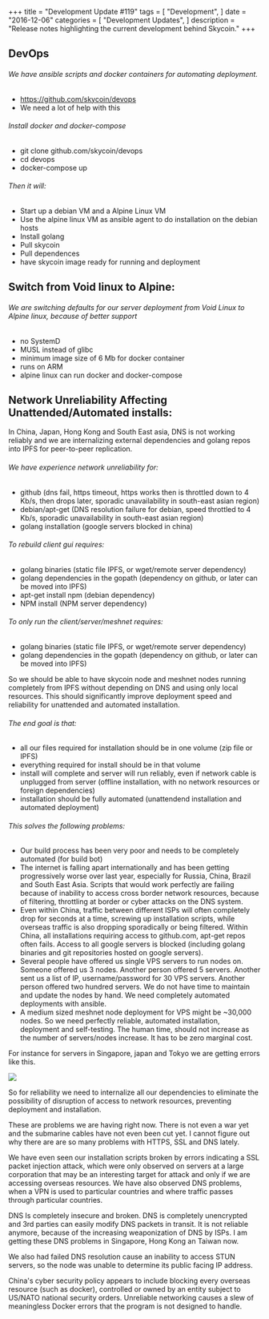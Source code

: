 +++
title = "Development Update #119"
tags = [
    "Development",
]
date = "2016-12-06"
categories = [
    "Development Updates",
]
description = "Release notes highlighting the current development behind Skycoin."
+++

## DevOps

###### We have ansible scripts and docker containers for automating deployment.
- https://github.com/skycoin/devops
- We need a lot of help with this

###### Install docker and docker-compose
- git clone github.com/skycoin/devops
- cd devops
- docker-compose up

###### Then it will:
- Start up a debian VM and a Alpine Linux VM
- Use the alpine linux VM as ansible agent to do installation on the debian hosts
- Install golang
- Pull skycoin
- Pull dependences
- have skycoin image ready for running and deployment

## Switch from Void linux to Alpine:

###### We are switching defaults for our server deployment from Void Linux to Alpine linux, because of better support
- no SystemD
- MUSL instead of glibc
- minimum image size of 6 Mb for docker container
- runs on ARM
- alpine linux can run docker and docker-compose

## Network Unreliability Affecting Unattended/Automated installs:

In China, Japan, Hong Kong and South East asia, DNS is not working reliably and we are internalizing external dependencies and golang repos into IPFS for peer-to-peer replication.

###### We have experience network unreliability for:
- github (dns fail, https timeout, https works then is throttled down to 4 Kb/s, then drops later, sporadic unavailability in south-east asian region)
- debian/apt-get (DNS resolution failure for debian, speed throttled to 4 Kb/s, sporadic unavailability in south-east asian region)
- golang installation (google servers blocked in china)

###### To rebuild client gui requires:
- golang binaries (static file IPFS, or wget/remote server dependency)
- golang dependencies in the gopath (dependency on github, or later can be moved into IPFS)
- apt-get install npm (debian dependency)
- NPM install (NPM server dependency)

###### To only run the client/server/meshnet requires:
- golang binaries (static file IPFS, or wget/remote server dependency)
- golang dependencies in the gopath (dependency on github, or later can be moved into IPFS)

So we should be able to have skycoin node and meshnet nodes running completely from IPFS without depending on DNS and using only local resources. This should significantly improve deployment speed and reliability for unattended and automated installation.

###### The end goal is that:
- all our files required for installation should be in one volume (zip file or IPFS)
- everything required for install should be in that volume
- install will complete and server will run reliably, even if network cable is unplugged from server (offline installation, with no network resources or foreign dependencies)
- installation should be fully automated (unattendend installation and automated deployment)

###### This solves the following problems:
- Our build process has been very poor and needs to be completely automated (for build bot)
- The internet is falling apart internationally and has been getting progressively worse over last year, especially for Russia, China, Brazil and South East Asia. Scripts that would work perfectly are failing because of inability to access cross border network resources, because of filtering, throttling at border or cyber attacks on the DNS system.
- Even within China, traffic between different ISPs will often completely drop for seconds at a time, screwing up installation scripts, while overseas traffic is also dropping sporadically or being filtered. Within China, all installations requiring access to github.com, apt-get repos often fails. Access to all google servers is blocked (including golang binaries and git repositories hosted on google servers).
- Several people have offered us single VPS servers to run nodes on. Someone offered us 3 nodes. Another person offered 5 servers. Another sent us a list of IP, username/password for 30 VPS servers. Another person offered  two hundred servers. We do not have time to maintain and update the nodes by hand. We need completely automated deployments with ansible.
- A medium sized meshnet node deployment for VPS might be ~30,000 nodes. So we need perfectly reliable, automated installation, deployment and self-testing. The human time, should not increase as the number of servers/nodes increase. It has to be zero marginal cost.

For instance for servers in Singapore, japan and Tokyo we are getting errors like this.


![](http://i.imgur.com/AwWSsB5.png)


So for reliability we need to internalize all our dependencies to eliminate the possibility of disruption of access to network resources, preventing deployment and installation.

These are problems we are having right now. There is not even a war yet and the submarine cables have not even been cut yet. I cannot figure out why there are are so many problems with HTTPS, SSL and DNS lately.

We have even seen our installation scripts broken by errors indicating a SSL packet injection attack, which were only observed on servers at a large corporation that may be an interesting target for attack and only if we are accessing overseas resources. We have also observed DNS problems, when a VPN is used to particular countries and where traffic passes through particular countries.

DNS Is completely insecure and broken. DNS is completely unencrypted and 3rd parties can easily modify DNS packets in transit. It is not reliable anymore, because of the increasing weaponization of DNS by ISPs. I am getting these DNS problems in Singapore, Hong Kong an Taiwan now.

We also had failed DNS resolution cause an inability to access STUN servers, so the node was unable to determine its public facing IP address.

China's cyber security policy appears to include blocking every overseas resource (such as docker), controlled or owned by an entity subject to US/NATO national security orders. Unreliable networking causes a slew of meaningless Docker errors that the program is not designed to handle.

